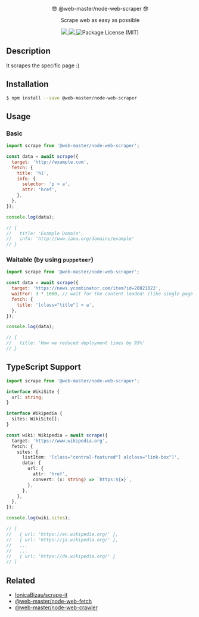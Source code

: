 <p align="center">😎 @web-master/node-web-scraper 😎</p>
<p align="center">Scrape web as easy as possible</p>
<p align="center">
  <a href="https://npm.im/@web-master/node-web-scraper" alt="A version of @web-master/node-web-scraper">
    <img src="https://img.shields.io/npm/v/@web-master/node-web-scraper.svg">
  </a>
  <a href="https://npm.im/@web-master/node-web-scraper" alt="Downloads of @web-master/node-web-scraper">
    <img src="https://img.shields.io/npm/dt/@web-master/node-web-scraper.svg">
  </a>
  <img src="https://img.shields.io/npm/l/@web-master/node-web-scraper.svg" alt="Package License (MIT)">
</p>

## Description

It scrapes the specific page :)

## Installation

```bash
$ npm install --save @web-master/node-web-scraper
```

## Usage

### Basic

```js
import scrape from '@web-master/node-web-scraper';

const data = await scrape({
  target: 'http://example.com',
  fetch: {
    title: 'h1',
    info: {
      selector: 'p > a',
      attr: 'href',
    },
  },
});

console.log(data);

// {
//   title: 'Example Domain',
//   info: 'http://www.iana.org/domains/example'
// }
```

### Waitable (by using `puppeteer`)

```js
import scrape from '@web-master/node-web-scraper';

const data = await scrape({
  target: 'https://news.ycombinator.com/item?id=20821022',
  waitFor: 3 * 1000, // wait for the content loaded! (like single page apps)
  fetch: {
    title: '[class="title"] > a',
  },
});

console.log(data);

// {
//   title: 'How we reduced deployment times by 95%'
// }
```

## TypeScript Support

```ts
import scrape from '@web-master/node-web-scraper';

interface WikiSite {
  url: string;
}

interface Wikipedia {
  sites: WikiSite[];
}

const wiki: Wikipedia = await scrape({
  target: 'https://www.wikipedia.org',
  fetch: {
    sites: {
      listItem: '[class="central-featured"] a[class="link-box"]',
      data: {
        url: {
          attr: 'href',
          convert: (x: string) => `https:${x}`,
        },
      },
    },
  },
});

console.log(wiki.sites);

// [
//   { url: 'https://en.wikipedia.org/' },
//   { url: 'https://ja.wikipedia.org/' },
//   ...
//   ...
//   { url: 'https://de.wikipedia.org/' }
// ]
```

## Related

- [IonicaBizau/scrape-it](https://github.com/IonicaBizau/scrape-it)
- [@web-master/node-web-fetch](https://github.com/saltyshiomix/web-master/blob/master/packages/node-web-fetch)
- [@web-master/node-web-crawler](https://github.com/saltyshiomix/web-master/blob/master/packages/node-web-crawler)
